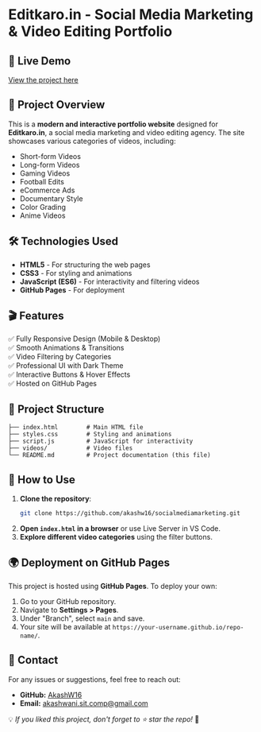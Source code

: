 # Editkaro.in - Social Media Marketing & Video Editing Portfolio

## 🌟 Live Demo
[View the project here](https://akashw16.github.io/socialmediamarketing/)

## 📌 Project Overview
This is a **modern and interactive portfolio website** designed for **Editkaro.in**, a social media marketing and video editing agency. The site showcases various categories of videos, including:
- Short-form Videos
- Long-form Videos
- Gaming Videos
- Football Edits
- eCommerce Ads
- Documentary Style
- Color Grading
- Anime Videos

## 🛠️ Technologies Used
- **HTML5** - For structuring the web pages
- **CSS3** - For styling and animations
- **JavaScript (ES6)** - For interactivity and filtering videos
- **GitHub Pages** - For deployment

## 🎬 Features
✅ Fully Responsive Design (Mobile & Desktop)  
✅ Smooth Animations & Transitions  
✅ Video Filtering by Categories  
✅ Professional UI with Dark Theme  
✅ Interactive Buttons & Hover Effects  
✅ Hosted on GitHub Pages  

## 📂 Project Structure
```
├── index.html        # Main HTML file
├── styles.css        # Styling and animations
├── script.js         # JavaScript for interactivity
├── videos/           # Video files
└── README.md         # Project documentation (this file)
```

## 🚀 How to Use
1. **Clone the repository**:
   ```sh
   git clone https://github.com/akashw16/socialmediamarketing.git
   ```
2. **Open `index.html` in a browser** or use Live Server in VS Code.
3. **Explore different video categories** using the filter buttons.

## 🌍 Deployment on GitHub Pages
This project is hosted using **GitHub Pages**. To deploy your own:
1. Go to your GitHub repository.
2. Navigate to **Settings > Pages**.
3. Under "Branch", select `main` and save.
4. Your site will be available at `https://your-username.github.io/repo-name/`.

## 📩 Contact
For any issues or suggestions, feel free to reach out:
- **GitHub:** [AkashW16](https://github.com/akashw16)
- **Email:** akashwani.sit.comp@gmail.com

💡 *If you liked this project, don't forget to ⭐ star the repo!* 🚀

